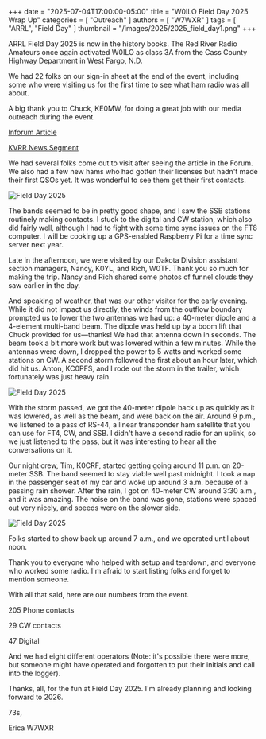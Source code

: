 +++
date = "2025-07-04T17:00:00-05:00"
title = "W0ILO Field Day 2025 Wrap Up"
categories = [ "Outreach" ]
authors = [ "W7WXR" ]
tags = [ "ARRL", "Field Day" ]
thumbnail = "/images/2025/2025_field_day1.png"
+++


ARRL Field Day 2025 is now in the history books.  The Red River Radio Amateurs once again activated W0ILO as class 3A from the
Cass County Highway Department in West Fargo, N.D.  

We had 22 folks on our sign-in sheet at the end of the event, including some who were visiting us for the first time to see what ham radio was all about.  


A big thank you to Chuck, KE0MW, for doing a great job with our media outreach during the event.  

[Inforum Article](https://www.inforum.com/lifestyle/red-river-radio-amateurs-to-host-annual-field-day-in-west-fargo)

[KVRR News Segment](https://www.kvrr.com/2025/06/29/ham-radio-field-day-connects-people-across-the-globe/)

We had several folks come out to visit after seeing the article in the Forum.
We also had a few new hams who had gotten their licenses but hadn't made their first QSOs yet. It was wonderful to see them get their first contacts.

![Field Day 2025](/images/2025/2025_field_day2.png)

The bands seemed to be in pretty good shape, and I saw the SSB
stations routinely making contacts.   I stuck to the digital and CW station, which also did fairly well, although I had to fight with some time sync issues on the FT8 computer. I will be cooking up a GPS-enabled Raspberry Pi for a time sync server next year.

Late in the afternoon, we were visited by our Dakota Division assistant section managers, Nancy, K0YL, and Rich, W0TF. Thank you so much for making the trip. Nancy and Rich shared some photos of funnel clouds they saw earlier in the day.

And speaking of weather, that was our other visitor for the early evening. While it did not impact us directly, the winds from the outflow boundary prompted us to lower the two antennas we had up: a 40-meter dipole and a 4-element multi-band beam. The dipole was held up by a boom lift that Chuck provided for us—thanks! We had that antenna down in seconds. The beam took a bit more work but was lowered within a few minutes. While the antennas were down, I dropped the power to 5 watts and worked some stations on CW. A second storm followed the first about an hour later, which did hit us. Anton, KC0PFS, and I rode out the storm in the trailer, which fortunately was just heavy rain.

![Field Day 2025](/images/2025/2025_field_day3.png)

With the storm passed, we got the 40-meter dipole back up as quickly as it was lowered, as well as the beam, and were back on the air. Around 9 p.m., we listened to a pass of RS-44, a linear transponder ham satellite that you can use for FT4, CW, and SSB. I didn't have a second radio for an uplink, so we just listened to the pass, but it was interesting to hear all the conversations on it.

Our night crew, Tim, K0CRF, started getting going around 11 p.m. on 20-meter SSB. The band seemed to stay viable well past midnight. I took a nap in the passenger seat of my car and woke up around 3 a.m. because of a passing rain shower. After the rain, I got on 40-meter CW around 3:30 a.m., and it was amazing. The noise on the band was gone, stations were spaced out very nicely, and speeds were on the slower side.

![Field Day 2025](/images/2025/2025_field_day4.png)

Folks started to show back up around 7 a.m., and we operated until about noon.

Thank you to everyone who helped with setup and teardown, and everyone who worked some radio. I'm afraid to start listing folks and forget to mention someone.

With all that said, here are our numbers from the event.

205 Phone contacts

29 CW contacts

47 Digital

And we had eight different operators (Note: it's possible there were more, but someone might have operated and forgotten to put their initials and call into the logger).

Thanks, all, for the fun at Field Day 2025. I'm already planning and looking forward to 2026.

73s, 

Erica W7WXR